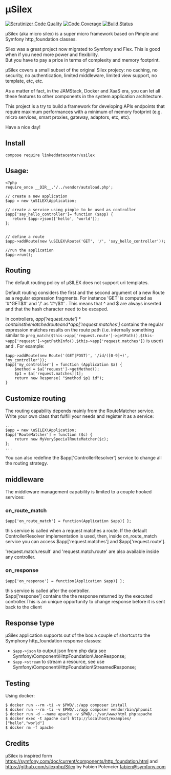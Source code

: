 µSilex
======
[![Scrutinizer Code Quality](https://scrutinizer-ci.com/g/linkeddatacenter/uSilex/badges/quality-score.png?b=master)](https://scrutinizer-ci.com/g/linkeddatacenter/uSilex/?branch=master)
[![Code Coverage](https://scrutinizer-ci.com/g/linkeddatacenter/uSilex/badges/coverage.png?b=master)](https://scrutinizer-ci.com/g/linkeddatacenter/uSilex/?branch=master)
[![Build Status](https://scrutinizer-ci.com/g/linkeddatacenter/uSilex/badges/build.png?b=master)](https://scrutinizer-ci.com/g/linkeddatacenter/uSilex/build-status/master)

µSilex (aka micro silex)  is a super micro framework based on Pimple and Symfony http_foundation  classes.

Silex was a great project now migrated to Symfony and Flex. This is good when if you need more power and flexibility.  
But you have to pay a price in terms of complexity and memory footprint.

µSilex covers a small subset of the original Silex projecy: no caching, no security, no authentication, limited middleware,  limited view support, no template, etc, etc. 

As a matter of fact, in the JAMStack, Docker and XaaS era, you can let all these features to other components in the system application architecture.

This project is a try to build a framework for developing APIs endpoints 
that require maximum performances
with a minimum of memory footprint (e.g. micro services, smart proxies, gateway, adaptors, etc, etc).

Have a nice day!

## Install

`compose require linkeddatacenter/usilex`

## Usage:

```
<?php
require_once __DIR__.'/../vendor/autoload.php';

// create a new application
$app = new \uSILEX\Application;

// create a service using pimple to be used as controller
$app['say_hello_controller']= function ($app) {
   return $app->json(['hello', 'world']);
};


// define a route
$app->addRoute(new \uSILEX\Route('GET', '/', 'say_hello_controller'));

//run the application
$app->run();
```

## Routing

The default routing policy of µSILEX does not support uri templates.

Default routing considers the first and the second argument of a new Route as a regular expression fragments. For instance 'GET' is computed as '#^GET$#' and '/' as '#^/$#' . This means that ^ and $ are always inserted and that the hash character need to be escaped.

In controllers, *$app['request.route']* contains the matched route and  *$app['request.matches']* contains the  regular expression  matches results on the route path (i.e. internally something similar to `preg_match($this->app['request.route']->getPath(),$this->app['request']->getPathInfo(),$this->app['request.matches'])` is used) and . For example:

	$app->addRoute(new Route('(GET|POST)', '/id/([0-9]+)', 'my_controller'));	
	$app['my_controller'] = function (Application $a) {
		$method = $a['request']->getMethod();
		$p1 = $a['request.matches][1];
		return new Response( "$method $p1 id");
	}


## Customize routing

The routing capability depends mainly from the RouteMatcher service. 
Write your own class that fulfill your needs and register it as a service:

```
...
$app = new \uSILEX\Application;
$app['RouteMatcher'] = function ($c) {
    return new MyVerySpecialRouteMatcher($c);
};
...
```

You can also redefine the $app['ControllerResolver'] service to change all the routing strategy.


## middleware

The middleware management capability is limited to a couple hooked services:

### on_route_match

	$app['on_route_match'] = function(Application $app){ };
 
this service is called when a request  matches a  route. If the default ControllerResolver implementation is used, then, inside on_route_match service you can access 
$app['request.matches'] and $app['request.route'].

'request.match.result' and 'request.match.route' are also available inside any controller.

### on_response

	$app['on_response'] = function(Application $app){ };

this service is called after the controller.  
$app['response'] contains the the response returned by the executed controller.This is an unique opportunity to change response before it is sent back to the client

## Response type

µSilex application supports out of the box a couple of shortcut to the Symphony http_foundation response classes:

- `$app->json` to output json from php data see Symfony\Component\HttpFoundation\JsonResponse;
- `$app->stream` to stream a resource, see use Symfony\Component\HttpFoundation\StreamedResponse;


## Testing

Using docker:

	$ docker run --rm -ti -v $PWD/.:/app composer install
	$ docker run --rm -ti -v $PWD/.:/app composer vendor/bin/phpunit
	$ docker run -d --name apache -v $PWD/.:/var/www/html php:apache
	$ docker exec -t apache curl http://localhost/examples/
	["hello","world"]
	$ docker rm -f apache


## Credits

µSilex is inspired form https://symfony.com/doc/current/components/http_foundation.html
and https://github.com/silexphp/Silex
by Fabien Potencier <fabien@symfony.com>
